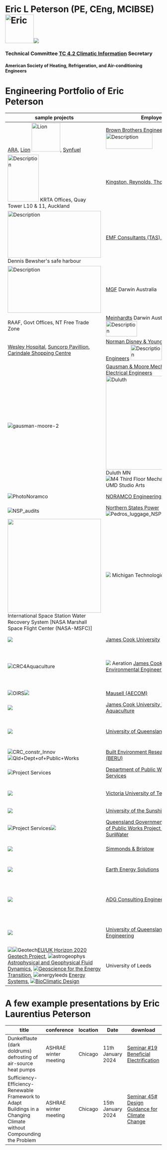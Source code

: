 
# Eric L Peterson (PE, CEng, MCIBSE) <img width="92" alt="Eric" src="https://github.com/user-attachments/assets/5f89e734-5a71-46c1-a900-6892376699b2"><img src="https://upload.wikimedia.org/wikipedia/commons/thumb/9/94/ASHRAE.png/120px-ASHRAE.png">

### Technical Committee [TC 4.2 Climatic Information](https://tpc.ashrae.org/?cmtKey=e0e8f0ee-8bc5-4c10-ad8a-1bdef2db4131) Secretary 

#### American Society of Heating, Refrigeration, and Air-conditioning Engineers


# Engineering Portfolio of Eric Peterson

| sample projects | Employer | Start Date	| End Date | Position |
| -------- | -------- | ---------- | -------- | -------- |
| [ARA](BBE_ARA.md), [Lion](BBE_Lion.md) <img width="92" alt="Lion" src="https://cdn.myportfolio.com/d650ddcdd7e54bed00b059a36386e94a/45e10b0bbaa93520deb3d782_rw_1920.jpg?h=003e4f399fa60db043ccabdf106fdc47">, [Synfuel](BBE_Synfuel.md)| [Brown Brothers Engineers](BBE_.md) <img src="https://product.yellow.co.nz/content/5898884caea1435c14f330e748b33b268d9319919fc5c8f068e651106cef84c6/QVNTRVQjUWliTUNtMTdNT3ZJaTlNcW5jQWFX/Brown%20Brothers%20Engineers%20NZ%20Logo.png" alt=Description width="150" height="50"> | December 1982 | April 1984	| Sales Engineer | 
|	<img src="https://upload.wikimedia.org/wikipedia/commons/thumb/0/05/AMP_Tower_Auckland.jpg/220px-AMP_Tower_Auckland.jpg" alt=Description width="100" height="150"> KRTA Offices, Quay Tower L10 & 11, Auckland | [Kingston, Reynolds, Thom and Allardice](KRTA.md)	| April 1984	| February 1986	| Thermal Environmental Engineering | 
| <img src="https://content.api.news/v3/images/bin/037a80564d0e6acf7f608df5ad7184d8?width=1024" alt=Description width="300" height="150"> Dennis Bewsher's safe harbour | [EMF Consultants (TAS), P/L](EMF.md)	| April 1986	| May 1986 | Mechanical Engineer | 
|	<img src="https://upload.wikimedia.org/wikipedia/commons/7/7e/Aerial_view_of_Darwin_NT.jpg" alt=Description width="300" height="150"> | [MGF](MGF.md)	Darwin Australia | June 1986	| October 1986 | Mechanical Engineer | 
|	RAAF, Govt Offices, NT Free Trade Zone| [Meinhardts](Meinhardts.md)	Darwin Australia <img src="https://egans.com.au/wp-content/uploads/2016/06/meinhardt-logo-colour.jpg" alt=Description width="100" height="50"> | October 1986	| December 1986	| Mechanical Engineer  | 
|	[Wesley Hospital](Wesley.md), [Suncorp Pavillion](Suncorp.md), [Carindale Shopping Centre](Carindale.md)| [Norman Disney & Young Consulting Engineers](NDY.md)	<img src="https://cdn.prod.website-files.com/605038b679d21525d348dda5/605038b679d215352148e444_Norman%20Disney%20%26%20Young.jpg" alt=Description width="100" height="50"> | February 1987	| May 1989	| Project Engineer	| 
|	![gausman-moore-2](https://github.com/user-attachments/assets/c8dffc2f-ba0b-427f-968b-e2ae99e9362f) | [Gausman & Moore Mechanical and Electrical Engineers](GM.md)	<img width="300" alt="Duluth" src="https://upload.wikimedia.org/wikipedia/commons/2/2e/Duluth_Drone.jpg"> Duluth MN ![M4 Third Floor Mechanical snap](https://github.com/user-attachments/assets/34024a78-20bb-4fc8-9c6b-e0ea20c45363) UMD Studio Arts | September 1989	| November 1991	| Lead Mechanical Engineer	| 
|	![PhotoNoramco](https://github.com/user-attachments/assets/5da71e05-a017-4b1c-a561-f9d20de0df70)| [NORAMCO Engineering Corporation](Noramco.md)	| January 1992	| March 1993	| Mechanical Engineer	| 
|	![NSP_audits](https://github.com/user-attachments/assets/e0845559-ed30-445d-8d31-0e095f81f9ea)| [Northern States Power](NSP.md)	![Pedros_luggage_NSP](https://github.com/user-attachments/assets/22ef7193-5401-4e69-b60e-76ac2c333e69)| June 1993	| August 1993	| Energy Auditor | 
|	<img width="300" src="https://scx2.b-cdn.net/gfx/news/hires/2008/nasa_water_treatment_system.jpg"> International Space Station Water Recovery System [NASA Marshall Space Flight Center (NASA-MSFC)] | <img src="https://cdn.brandfetch.io/idEfwY5dSY/theme/dark/logo.svg?k=id64Mup7ac&t=1717599954265?t=1717599954265"> Michigan Technological University	| December 1993	| May 1994	| Environmental Engineering Laboratory Assistant | 
|	<img src="https://encrypted-tbn0.gstatic.com/images?q=tbn:ANd9GcSkSgD1iTUBCEu689Fq891IUzbWhDa-Z9GU2w&s">| [James Cook University](JCU1.md)	| July 1998	| November 1998	| Sessional Lecturer 	| 
| ![CRC4Aquaculture](https://github.com/user-attachments/assets/0df76dba-6529-4c60-861e-7d1f7f644bf3) |	<img src="https://www.globalseafood.org/wp-content/uploads/2000/10/Petersonfig3.jpg"> Aeration [James Cook University Environmental Engineering](JCU2.md)	| April 1999	| January 2002	| Kevin Stark Research Fellow in Civil and Environmental Engineering	| 
|	![OIRS](https://github.com/user-attachments/assets/9a707c9e-5446-4bb6-9a8b-b0d6a4c781f1)<img src="https://upload.wikimedia.org/wikipedia/commons/thumb/9/91/PortOfTownsville.png/640px-PortOfTownsville.png">| [Mausell (AECOM)](Maunsell.md)	| January 2002	| July 2002	| Water Engineer	| 
| <img src="https://scontent-man2-1.xx.fbcdn.net/v/t39.30808-1/302584441_609619960659176_3706026348039448656_n.jpg?stp=dst-jpg_s200x200&_nc_cat=106&ccb=1-7&_nc_sid=f4b9fd&_nc_ohc=K1y9fr8SuM4Q7kNvgESRWPW&_nc_ht=scontent-man2-1.xx&_nc_gid=AwHiPPmFghbajrY0Rh4PFLp&oh=00_AYBn8r-rfRtMcNraJLtqnkC6B4vpfC-gMfucmuBaOTdROQ&oe=670CABC7">| [James Cook University Tropical Aquaculture](JCU3.md)	| January 2002	| November 2002	| Sessional Lecturer	| 
|	<img src="https://upload.wikimedia.org/wikipedia/en/thumb/7/76/University_of_Queensland_%28crest%29.svg/640px-University_of_Queensland_%28crest%29.svg.png">| [University of Queensland](UQ1.md)	| November 2002	| November 2004	| Sessional Lecturer / Adjunct Research Fellow	| 
|	![CRC_constr_Innov](https://github.com/user-attachments/assets/011ba628-fbc8-4be0-b180-4f0cca954cdc)![Qld+Dept+of+Public+Works](https://github.com/user-attachments/assets/86f6d1d8-c91f-4ab0-92a5-6f9335486c91)| [Built Environment Research Unit (BERU)](BERU.md)	| November 2002	| November 2005	| Research Officer	| 
|	![Project Services](https://github.com/user-attachments/assets/512ce63d-872d-46a7-af2a-b7b72df3752f)| [Department of Public Works Project Services](DPW1.md)	| January 2006	| June 2006	| Senior Mechanical Engineer 	| 
|	<img src="https://encrypted-tbn0.gstatic.com/images?q=tbn:ANd9GcQmeXrvEi-yUnGSzaEUsYefM0A7VDZ6hWKoUw&s">| [Victoria University of Technology](VU.md)	| June 2006	| June 2010	| Lecturer of Architectural Engineering	| 
|	<img src="https://upload.wikimedia.org/wikipedia/en/thumb/c/c4/University_of_the_Sunshine_Coast_Logo.svg/375px-University_of_the_Sunshine_Coast_Logo.svg.png">| [University of the Sunshine Coast](USC.md)	| July 2010	| February 2011	| Senior Lecturer | 
|	![Project Services](https://github.com/user-attachments/assets/512ce63d-872d-46a7-af2a-b7b72df3752f)<img src="https://upload.wikimedia.org/wikipedia/en/c/ce/SunWater_logo.png">| [Queensland Government, Department of Public Works Project Services and SunWater](DPW2.md)| January 2011	| November 2012	| Senior Mechanical Engineer	| 
|	<img src="https://www.simmondsbristow.com.au/wp-content/uploads/2020/07/SimmonsandBristow_Logo-Long-01.png">| [Simmonds & Bristow](SB.md)	| February 2015	| June 2015	| Senior Mechanical Engineer  | 
|	<img src="https://ecoforest.com/wp-content/uploads/2022/05/Logo_ecoforest_.svg?x37723">| [Earth Energy Solutions](EES.md)	| July 2015	| December 2015	| Senior Mechanical Engineer	| 
|	<img src="https://www.adgce.com/wp-content/uploads/2021/03/adgce-logo.jpg.webp">| [ADG Consulting Engineers](ADG.md)	| January 2016	| July 2016	| Senior ESD and Mechanical Building Services Engineer	| 
|	<img src="https://encrypted-tbn0.gstatic.com/images?q=tbn:ANd9GcSodZDaKuazTCr1qLBVRcSUfeBSBS0zAG58HA&s">| [University of Queensland Advanced Engineering](UQ2.md)	| January 2013	| August 2016	| Research Engineer/ Sessional Lecturer 	| 
|	<img src="https://upload.wikimedia.org/wikipedia/en/thumb/b/b8/Leeds_University_logo.svg/375px-Leeds_University_logo.svg.png">![Geotech](https://github.com/user-attachments/assets/98594901-bbf4-4ee7-b939-6544c133cdb8)[EU/UK Horizon 2020 Geotech Project](GEOTECH.md), ![astrogeophys](https://github.com/user-attachments/assets/553a9d70-15fb-4b34-9914-09580eeac953)[Astrophysical and Geophysical Fluid Dynamics](PV.md), <img src="https://geosolutions.leeds.ac.uk/wp-content/uploads/sites/10/2020/10/Screenshot-2020-07-21-at-10.38.18-2-1.png">[Geoscience for the Energy Transition](Geoassets.md), ![energyleeds](https://github.com/user-attachments/assets/2fab5b02-dd8b-4668-9307-eaa643c8eebd) [Energy Systems](LES.md), <img src="https://sustainability.leeds.ac.uk/wp-content/uploads/sites/106/2020/09/RogerStevensCoolingPondLeedsLivingLabProject_1400x700-700x350.jpg">[BioClimatic Design](BC.md)| University of Leeds	| September 2016	| September 2024	| Visiting Researcher	| 

# A few example presentations by Eric Laurentius Peterson

| title | conference | location	| Date | download |
| -------- | -------- | ---------- | -------- | -------- |
| Dunkelflaute (dark doldrums) defrosting of air-source heat pumps | ASHRAE winter meeting | Chicago | 11th January 2024 | [Seminar #19 Beneficial Electrification](https://github.com/user-attachments/files/18053263/2024-winter-Beneficial-Electrification-EPeterson.-11Jan2024.pdf) |
| Sufficiency-Efficiency-Renewable Framework to Adapt Buildings in a Changing Climate without Compounding the Problem | ASHRAE winter meeting | Chicago | 15th January 2024 |[Seminar 45# Design Guidance for Climate Change](https://github.com/user-attachments/files/18053260/2024-winter-Design-Guidance-for-Climate-Change-EPeterson-15Jan2024.pdf) |
